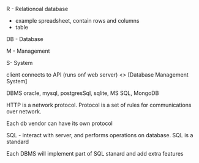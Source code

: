 R - Relationoal database
 - example spreadsheet, contain rows and columns
 - table

DB - Database

M - Management

S- System

client connects<HTTP METHODS JSON> to API (runs onf web server) <> [Database Management System]

DBMS
    oracle, mysql, postgresSql, sqlite, MS SQL, MongoDB

HTTP is a network protocol. Protocol is a set of rules for communications over network.

Each db vendor can have its own protocol

SQL - interact with server, and performs operations on database. SQL is a standard

Each DBMS will implement part of SQL stanard and add extra features